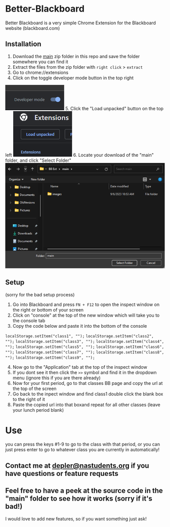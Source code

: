# Better-Blackboard

Better Blackboard is a very simple Chrome Extension for the Blackboard website (blackboard.com)

## Installation
1. Download the <a href="https://github.com/Daniel-Epler/Better-Blackboard/releases/download/better/Better.Blackboard.V1.1.zip">main<a/> zip folder in this repo and save the folder somewhere you can find it
2. Extract the files from the zip folder with <code>right click</code> > <code>extract</code>
3. Go to chrome://extensions
4. Click on the toggle developer mode button in the top right
<img src="/imgs/Screenshot 2023-09-15 092816.png" alt="Dev Mode Toggle">
5. Click the "Load unpacked" button on the top left
<img src="/imgs/Screenshot 2023-09-15 121109.png" alt="Load Unpacked">
6. Locate your download of the "main" folder, and click "Select Folder"
<img src="/imgs/Screenshot 2023-09-15 121346.png" alt="Dev Mode Toggle">

## Setup

(sorry for the bad setup process)

1. Go into Blackboard and press <code>FN + F12</code> to open the inspect window on the right or bottom of your screen
2. Click on "console" at the top of the new window which will take you to the console tab
3. Copy the code below and paste it into the bottom of the console
   
<code>localStorage.setItem("class1", "");</code> 
<code>localStorage.setItem("class2", "");</code> 
<code>localStorage.setItem("class3", "");</code> 
<code>localStorage.setItem("class4", "");</code> 
<code>localStorage.setItem("class5", "");</code> 
<code>localStorage.setItem("class6", "");</code> 
<code>localStorage.setItem("class7", "");</code> 
<code>localStorage.setItem("class8", "");</code> 
<code>localStorage.setItem("class9", "");</code> 

4. Now go to the "Application" tab at the top of the inspect window
5. If you dont see it then click the <code>>></code> symbol and find it in the dropdown menu (ignore this if you are there already)
6. Now for your first period, go to that classes BB page and copy the url at the top of the screen
7. Go back to the inpect window and find class1 double click the blank box to the right of it
8. Paste the copied url into that boxand repeat for all other classes (leave your lunch period blank)

# Use
you can press the keys #1-9 to go to the class with that period, or you can just press enter to go to whatever class you are currently in automatically!

## Contact me at depler@nastudents.org if you have questions or feature requests
## Feel free to have a peek at the source code in the "main" folder to see how it works (sorry if it's bad!)
I would love to add new features, so if you want something just ask!
